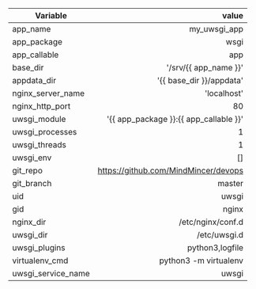 | Variable        | value           |
| ------------- |-------------:|
|app_name| my_uwsgi_app|
|app_package| wsgi|
|app_callable| app|
|base_dir| '/srv/{{ app_name }}'|
|appdata_dir| '{{ base_dir }}/appdata'|
|nginx_server_name| 'localhost'|
|nginx_http_port| 80|
|uwsgi_module| '{{ app_package }}:{{ app_callable }}'|
|uwsgi_processes| 1|
|uwsgi_threads| 1|
|uwsgi_env| []|
|git_repo| https://github.com/MindMincer/devops|
|git_branch| master|
|uid| uwsgi|
|gid| nginx|
|nginx_dir| /etc/nginx/conf.d|
|uwsgi_dir| /etc/uwsgi.d|
|uwsgi_plugins| python3,logfile|
|virtualenv_cmd| python3 -m virtualenv|
|uwsgi_service_name| uwsgi|
